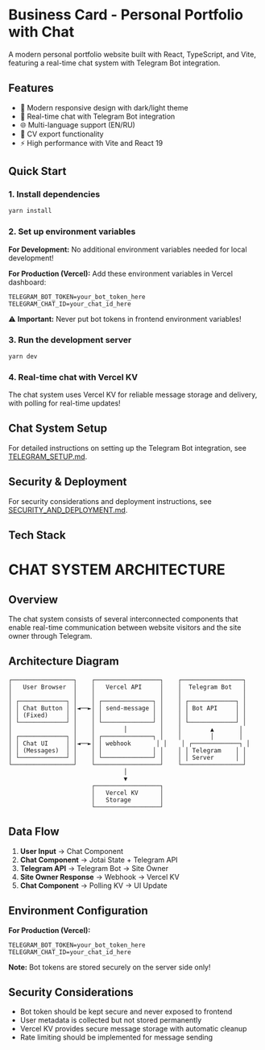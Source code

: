 # Business Card - Personal Portfolio with Chat

A modern personal portfolio website built with React, TypeScript, and Vite, featuring a real-time chat system with Telegram Bot integration.

## Features

- 🎨 Modern responsive design with dark/light theme
- 💬 Real-time chat with Telegram Bot integration
- 🌐 Multi-language support (EN/RU)
- 📄 CV export functionality
- ⚡ High performance with Vite and React 19

## Quick Start

### 1. Install dependencies

```bash
yarn install
```

### 2. Set up environment variables

**For Development:**
No additional environment variables needed for local development!

**For Production (Vercel):**
Add these environment variables in Vercel dashboard:

```env
TELEGRAM_BOT_TOKEN=your_bot_token_here
TELEGRAM_CHAT_ID=your_chat_id_here
```

⚠️ **Important:** Never put bot tokens in frontend environment variables!

### 3. Run the development server

```bash
yarn dev
```

### 4. Real-time chat with Vercel KV

The chat system uses Vercel KV for reliable message storage and delivery, with polling for real-time updates!

## Chat System Setup

For detailed instructions on setting up the Telegram Bot integration, see [TELEGRAM_SETUP.md](./TELEGRAM_SETUP.md).

## Security & Deployment

For security considerations and deployment instructions, see [SECURITY_AND_DEPLOYMENT.md](./SECURITY_AND_DEPLOYMENT.md).

## Tech Stack



# CHAT SYSTEM ARCHITECTURE

## Overview

The chat system consists of several interconnected components that enable real-time communication between website visitors and the site owner through Telegram.

## Architecture Diagram

```
┌─────────────────┐    ┌──────────────────┐    ┌─────────────────┐
│   User Browser  │    │   Vercel API     │    │  Telegram Bot   │
│                 │    │                  │    │                 │
│ ┌─────────────┐ │    │ ┌──────────────┐ │    │ ┌─────────────┐ │
│ │ Chat Button │ │◄──►│ │ send-message │ │    │ │ Bot API     │ │
│ │ (Fixed)     │ │    │ │              │ │    │ │             │ │
│ └─────────────┘ │    │ └──────────────┘ │    │ └─────────────┘ │
│                 │    │        │         │    │        ▲       │
│ ┌─────────────┐ │    │ ┌──────────────┐ │    │        │       │
│ │ Chat UI     │ │◄──►│ │ webhook       │ │    │ ┌─────────────┐ │
│ │ (Messages)  │ │    │ │              │ │    │ │ Telegram    │ │
│ └─────────────┘ │    │ └──────────────┘ │    │ │ Server      │ │
└─────────────────┘    └──────────────────┘    └─────────────────┘
                                │
                                ▼
                       ┌──────────────────┐
                       │   Vercel KV      │
                       │   Storage        │
                       └──────────────────┘
```

## Data Flow

1. **User Input** → Chat Component
2. **Chat Component** → Jotai State + Telegram API
3. **Telegram API** → Telegram Bot → Site Owner
4. **Site Owner Response** → Webhook → Vercel KV
5. **Chat Component** → Polling KV → UI Update

## Environment Configuration

**For Production (Vercel):**
```env
TELEGRAM_BOT_TOKEN=your_bot_token_here
TELEGRAM_CHAT_ID=your_chat_id_here
```

**Note:** Bot tokens are stored securely on the server side only!

## Security Considerations

- Bot token should be kept secure and never exposed to frontend
- User metadata is collected but not stored permanently
- Vercel KV provides secure message storage with automatic cleanup
- Rate limiting should be implemented for message sending
